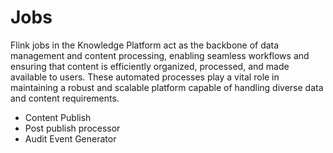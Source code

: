 # Jobs

Flink jobs in the Knowledge Platform act as the backbone of data management and content processing, enabling seamless workflows and ensuring that content is efficiently organized, processed, and made available to users. These automated processes play a vital role in maintaining a robust and scalable platform capable of handling diverse data and content requirements.&#x20;

* Content Publish&#x20;
* Post publish processor
* Audit Event Generator

